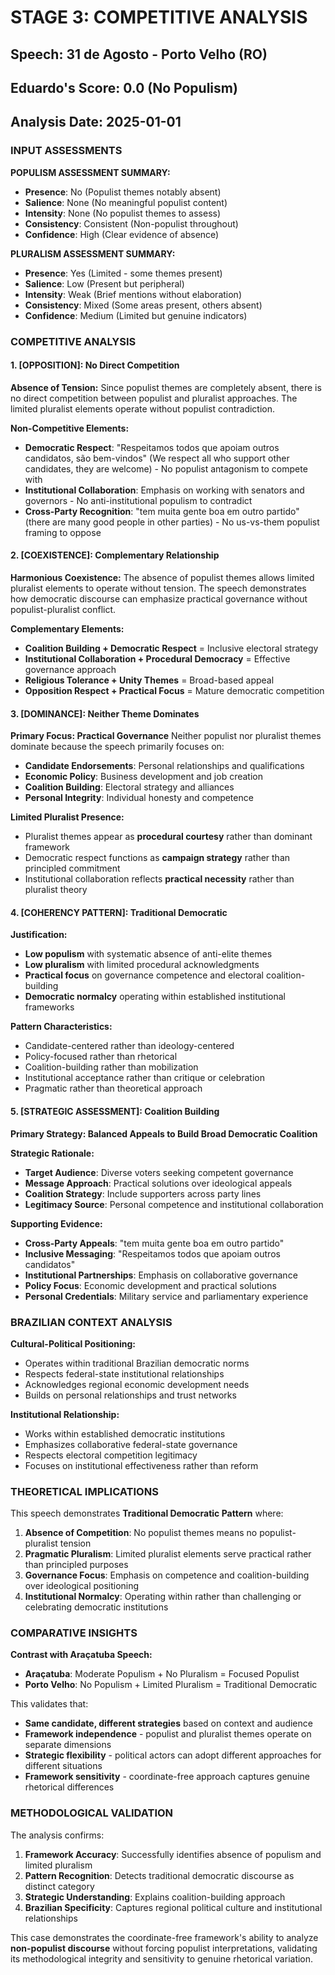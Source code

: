 # STAGE 3: COMPETITIVE ANALYSIS
## Speech: 31 de Agosto - Porto Velho (RO)
## Eduardo's Score: 0.0 (No Populism)
## Analysis Date: 2025-01-01

### INPUT ASSESSMENTS

**POPULISM ASSESSMENT SUMMARY:**
- **Presence**: No (Populist themes notably absent)
- **Salience**: None (No meaningful populist content)
- **Intensity**: None (No populist themes to assess)
- **Consistency**: Consistent (Non-populist throughout)
- **Confidence**: High (Clear evidence of absence)

**PLURALISM ASSESSMENT SUMMARY:**
- **Presence**: Yes (Limited - some themes present)
- **Salience**: Low (Present but peripheral)
- **Intensity**: Weak (Brief mentions without elaboration)
- **Consistency**: Mixed (Some areas present, others absent)
- **Confidence**: Medium (Limited but genuine indicators)

### COMPETITIVE ANALYSIS

#### 1. [OPPOSITION]: No Direct Competition

**Absence of Tension:**
Since populist themes are completely absent, there is no direct competition between populist and pluralist approaches. The limited pluralist elements operate without populist contradiction.

**Non-Competitive Elements:**
- **Democratic Respect**: "Respeitamos todos que apoiam outros candidatos, são bem-vindos" (We respect all who support other candidates, they are welcome) - No populist antagonism to compete with
- **Institutional Collaboration**: Emphasis on working with senators and governors - No anti-institutional populism to contradict
- **Cross-Party Recognition**: "tem muita gente boa em outro partido" (there are many good people in other parties) - No us-vs-them populist framing to oppose

#### 2. [COEXISTENCE]: Complementary Relationship

**Harmonious Coexistence:**
The absence of populist themes allows limited pluralist elements to operate without tension. The speech demonstrates how democratic discourse can emphasize practical governance without populist-pluralist conflict.

**Complementary Elements:**
- **Coalition Building + Democratic Respect** = Inclusive electoral strategy
- **Institutional Collaboration + Procedural Democracy** = Effective governance approach
- **Religious Tolerance + Unity Themes** = Broad-based appeal
- **Opposition Respect + Practical Focus** = Mature democratic competition

#### 3. [DOMINANCE]: Neither Theme Dominates

**Primary Focus: Practical Governance**
Neither populist nor pluralist themes dominate because the speech primarily focuses on:
- **Candidate Endorsements**: Personal relationships and qualifications
- **Economic Policy**: Business development and job creation
- **Coalition Building**: Electoral strategy and alliances
- **Personal Integrity**: Individual honesty and competence

**Limited Pluralist Presence:**
- Pluralist themes appear as **procedural courtesy** rather than dominant framework
- Democratic respect functions as **campaign strategy** rather than principled commitment
- Institutional collaboration reflects **practical necessity** rather than pluralist theory

#### 4. [COHERENCY PATTERN]: **Traditional Democratic**

**Justification:**
- **Low populism** with systematic absence of anti-elite themes
- **Low pluralism** with limited procedural acknowledgments
- **Practical focus** on governance competence and electoral coalition-building
- **Democratic normalcy** operating within established institutional frameworks

**Pattern Characteristics:**
- Candidate-centered rather than ideology-centered
- Policy-focused rather than rhetorical
- Coalition-building rather than mobilization
- Institutional acceptance rather than critique or celebration
- Pragmatic rather than theoretical approach

#### 5. [STRATEGIC ASSESSMENT]: **Coalition Building**

**Primary Strategy: Balanced Appeals to Build Broad Democratic Coalition**

**Strategic Rationale:**
- **Target Audience**: Diverse voters seeking competent governance
- **Message Approach**: Practical solutions over ideological appeals
- **Coalition Strategy**: Include supporters across party lines
- **Legitimacy Source**: Personal competence and institutional collaboration

**Supporting Evidence:**
- **Cross-Party Appeals**: "tem muita gente boa em outro partido"
- **Inclusive Messaging**: "Respeitamos todos que apoiam outros candidatos"
- **Institutional Partnerships**: Emphasis on collaborative governance
- **Policy Focus**: Economic development and practical solutions
- **Personal Credentials**: Military service and parliamentary experience

### BRAZILIAN CONTEXT ANALYSIS

**Cultural-Political Positioning:**
- Operates within traditional Brazilian democratic norms
- Respects federal-state institutional relationships
- Acknowledges regional economic development needs
- Builds on personal relationships and trust networks

**Institutional Relationship:**
- Works within established democratic institutions
- Emphasizes collaborative federal-state governance
- Respects electoral competition legitimacy
- Focuses on institutional effectiveness rather than reform

### THEORETICAL IMPLICATIONS

This speech demonstrates **Traditional Democratic Pattern** where:

1. **Absence of Competition**: No populist themes means no populist-pluralist tension
2. **Pragmatic Pluralism**: Limited pluralist elements serve practical rather than principled purposes
3. **Governance Focus**: Emphasis on competence and coalition-building over ideological positioning
4. **Institutional Normalcy**: Operating within rather than challenging or celebrating democratic institutions

### COMPARATIVE INSIGHTS

**Contrast with Araçatuba Speech:**
- **Araçatuba**: Moderate Populism + No Pluralism = Focused Populist
- **Porto Velho**: No Populism + Limited Pluralism = Traditional Democratic

This validates that:
- **Same candidate, different strategies** based on context and audience
- **Framework independence** - populist and pluralist themes operate on separate dimensions
- **Strategic flexibility** - political actors can adopt different approaches for different situations
- **Framework sensitivity** - coordinate-free approach captures genuine rhetorical differences

### METHODOLOGICAL VALIDATION

The analysis confirms:
1. **Framework Accuracy**: Successfully identifies absence of populism and limited pluralism
2. **Pattern Recognition**: Detects traditional democratic discourse as distinct category
3. **Strategic Understanding**: Explains coalition-building approach
4. **Brazilian Specificity**: Captures regional political culture and institutional relationships

This case demonstrates the coordinate-free framework's ability to analyze **non-populist discourse** without forcing populist interpretations, validating its methodological integrity and sensitivity to genuine rhetorical variation. 